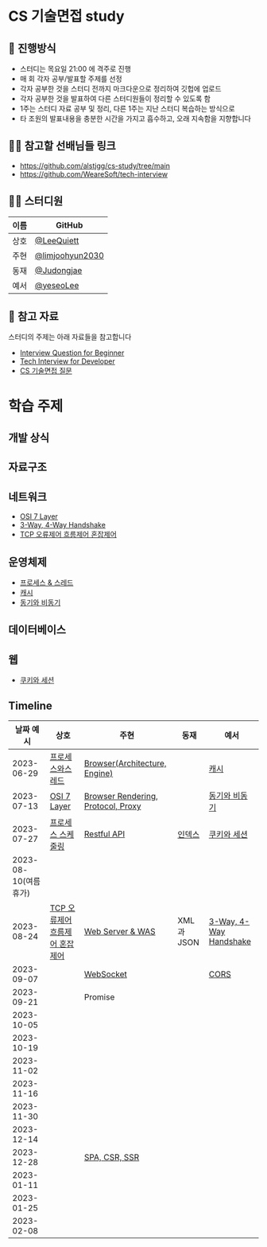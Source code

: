 # CS 기술면접 study

## 🌳 진행방식
- 스터디는 목요일 21:00 에 격주로 진행
- 매 회 각자 공부/발표할 주제를 선정
- 각자 공부한 것을 스터디 전까지 마크다운으로 정리하여 깃헙에 업로드
- 각자 공부한 것을 발표하여 다른 스터디원들이 정리할 수 있도록 함
- 1주는 스터디 자료 공부 및 정리, 다른 1주는 지난 스터디 복습하는 방식으로
- 타 조원의 발표내용을 충분한 시간을 가지고 흡수하고, 오래 지속함을 지향합니다

## 👨‍🎓 참고할 선배님들 링크
- https://github.com/alstjgg/cs-study/tree/main
- https://github.com/WeareSoft/tech-interview

## 👨‍💻  스터디원

| 이름   | GitHub                                  |
| ---- | ---------------------------------------------- |
| 상호 | [@LeeQuiett](https://github.com/LeeQuiett) |
| 주현 | [@limjoohyun2030](https://github.com/limjoohyun2030) |
| 동재 | [@Judongjae](https://github.com/Judongjae)  |
| 예서 | [@yeseoLee](https://github.com/yeseoLee) |


## 📌 참고 자료
스터디의 주제는 아래 자료들을 참고합니다
- [Interview Question for Beginner](https://github.com/JaeYeopHan/Interview_Question_for_Beginner)
- [Tech Interview for Developer](https://github.com/gyoogle/tech-interview-for-developer)
- [CS 기술면접 질문](https://mangkyu.tistory.com/88)

# 학습 주제
## 개발 상식

## 자료구조

## 네트워크
- [OSI 7 Layer](/네트워크/OSI-7-Layer,TCP-IP.md)
- [3-Way, 4-Way Handshake](/네트워크/3-Way%2C%204-Way%20Handshake.MD)
- [TCP 오류제어 흐름제어 혼잡제어](https://github.com/limjoohyun2030/CS-study/blob/main/%EB%84%A4%ED%8A%B8%EC%9B%8C%ED%81%AC/TCP%20%EC%98%A4%EB%A5%98%EC%A0%9C%EC%96%B4(Error%20Control)%20%ED%9D%90%EB%A6%84%EC%A0%9C%EC%96%B4(Flow%20Control)%20%ED%98%BC%EC%9E%A1%EC%A0%9C%EC%96%B4(Congestion%20Control).md)

## 운영체제
- [프로세스 & 스레드](/운영체제/ProcessAndThread.md)
- [캐시](/운영체제/Cache.MD)
- [동기와 비동기](/운영체제/Syncronous%20And%20Asyncronous.MD)

## 데이터베이스

## 웹
- [쿠키와 세션](/WEB/Cookie%20And%20Session.MD)

## Timeline
| 날짜 예시 | 상호 | 주현 | 동재 | 예서 |
|--|--|--|--|--|
| 2023-06-29 | [프로세스와스레드](/운영체제/ProcessAndThread.md) | [Browser(Architecture, Engine)](https://github.com/limjoohyun2030/CS-study/blob/37d70627f08fd19116d6a804ea817b0adb592661/%EA%B8%B0%EC%88%A0%EB%A9%B4%EC%A0%91(%ED%94%84%EB%A1%A0%ED%8A%B8%EC%97%94%EB%93%9C)/Browser(Architecture%2C%20Engine).md) |  | [캐시](/운영체제/Cache.MD) |
| 2023-07-13 | [OSI 7 Layer](네트워크/OSI-7-Layer,TCP-IP.md) | [Browser Rendering, Protocol, Proxy](https://github.com/limjoohyun2030/CS-study/blob/37d70627f08fd19116d6a804ea817b0adb592661/%EA%B8%B0%EC%88%A0%EB%A9%B4%EC%A0%91(%ED%94%84%EB%A1%A0%ED%8A%B8%EC%97%94%EB%93%9C)/Browser%20Rendering%2C%20Protocol%2C%20Proxy%2C%20HTTP%20TCP%20UDP(%EC%9D%B4%203%EA%B0%9C%EB%8A%94%20%EA%B8%B0%EC%B4%88%EB%A7%8C).md) |  | [동기와 비동기](/운영체제/Syncronous%20And%20Asyncronous.MD) | 
| 2023-07-27 | [프로세스 스케줄링](https://github.com/limjoohyun2030/CS-study/blob/main/%EC%9A%B4%EC%98%81%EC%B2%B4%EC%A0%9C/Process%20Scheduling.md) |[Restful API](https://github.com/limjoohyun2030/CS-study/blob/1e9e7dfc6a0b4b272a502d00d4417c9722f10fb3/%EA%B8%B0%EC%88%A0%EB%A9%B4%EC%A0%91(%ED%94%84%EB%A1%A0%ED%8A%B8%EC%97%94%EB%93%9C)/RESTful%20API.md) | [인덱스](https://www.notion.so/a04c1e9c58304a15995ebcaf5547d481?pvs=4) | [쿠키와 세션](/WEB/Cookie%20And%20Session.MD) |
| 2023-08-10(여름휴가) |  |   |  |  |
| 2023-08-24 | [TCP 오류제어 흐름제어 혼잡제어](https://github.com/limjoohyun2030/CS-study/blob/main/%EB%84%A4%ED%8A%B8%EC%9B%8C%ED%81%AC/TCP%20%EC%98%A4%EB%A5%98%EC%A0%9C%EC%96%B4(Error%20Control)%20%ED%9D%90%EB%A6%84%EC%A0%9C%EC%96%B4(Flow%20Control)%20%ED%98%BC%EC%9E%A1%EC%A0%9C%EC%96%B4(Congestion%20Control).md) | [Web Server & WAS](https://github.com/limjoohyun2030/CS-study/blob/f7fb2d9b33ef982f07df93f50accd797f48f9ac1/%EA%B8%B0%EC%88%A0%EB%A9%B4%EC%A0%91(%ED%94%84%EB%A1%A0%ED%8A%B8%EC%97%94%EB%93%9C)/WebServer%20%26%20WAS.md) | XML과 JSON | [3-Way, 4-Way Handshake](/네트워크/3-Way%2C%204-Way%20Handshake.MD) |
| 2023-09-07 |  | [WebSocket](https://github.com/limjoohyun2030/CS-study/blob/6b10c33acd916655f7f4bbc7fdd35a2f7a2ea5fc/%EA%B8%B0%EC%88%A0%EB%A9%B4%EC%A0%91(%ED%94%84%EB%A1%A0%ED%8A%B8%EC%97%94%EB%93%9C)/WebSocket) |  | [CORS](/WEB/CORS.MD) |
| 2023-09-21 |  | Promise |  |  |
| 2023-10-05 |  |  |  |  |
| 2023-10-19 |  |  |  |  |
| 2023-11-02 |  |  |  |  |
| 2023-11-16 |  |  |  |  |
| 2023-11-30 |  |  |  |  | 
| 2023-12-14 |  |  |  |  | 
| 2023-12-28 |  | [SPA, CSR, SSR](https://github.com/limjoohyun2030/CS-study/blob/4aa5520a70c0b94b411632e42472536050002915/%EA%B8%B0%EC%88%A0%EB%A9%B4%EC%A0%91(%ED%94%84%EB%A1%A0%ED%8A%B8%EC%97%94%EB%93%9C)/SPA%2C%20CSR%2C%20SSR.md) |  |  | 
| 2023-01-11 |  |  |  |  | 
| 2023-01-25 |  |  |  |  | 
| 2023-02-08 |  |  |  |  |
